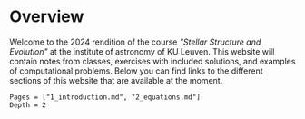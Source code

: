 # Overview

Welcome to the 2024 rendition of the course *"Stellar Structure and Evolution"* at the institute of astronomy of KU Leuven. This website will contain notes from classes, exercises with included solutions, and examples of computational problems. Below you can find links to the different sections of this website that are available at the moment.

```@contents
Pages = ["1_introduction.md", "2_equations.md"]
Depth = 2
```

